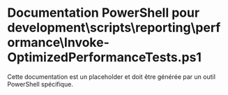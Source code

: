 # Documentation PowerShell pour development\scripts\reporting\performance\Invoke-OptimizedPerformanceTests.ps1

Cette documentation est un placeholder et doit être générée par un outil PowerShell spécifique.

